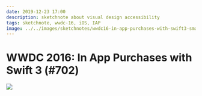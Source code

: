 ```yaml
---
date: 2019-12-23 17:00
description: sketchnote about visual design accessibility
tags: sketchnote, wwdc-16, iOS, IAP
image: ../../images/sketchnotes/wwdc16-in-app-purchases-with-swift3-small.jpg
---
```


# WWDC 2016: In App Purchases with Swift 3 (#702)

<p>
  <a href="../../images/sketchnotes/wwdc16-in-app-purchases-with-swift3.jpg"  target="_blank">
    <img src="../../images/sketchnotes/wwdc16-in-app-purchases-with-swift3.jpg"/>
  </a>
</p>
